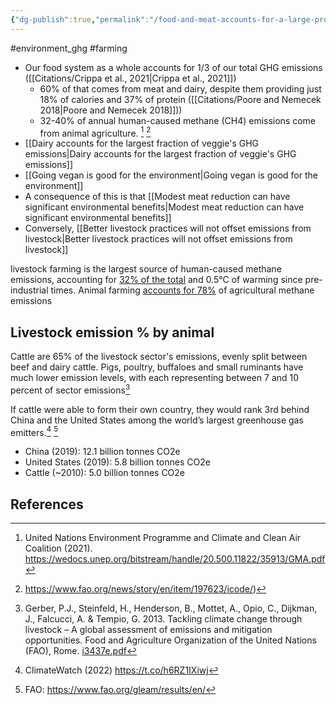 ```yaml
---
{"dg-publish":true,"permalink":"/food-and-meat-accounts-for-a-large-proportion-of-greenhouse-gas-emissions/","tags":["#environment_ghg","#farming"],"created":"2025-10-23T17:42:41.579+01:00","updated":"2025-10-23T18:06:08.604+01:00"}
---
```


#environment_ghg  #farming 

- Our food system as a whole accounts for 1/3 of our total GHG emissions ([[Citations/Crippa et al., 2021\|Crippa et al., 2021]])
	- 60% of that comes from meat and dairy, despite them providing just 18% of calories and 37% of protein ([[Citations/Poore and Nemecek 2018\|Poore and Nemecek 2018]]))
	- 32-40% of annual human-caused methane (CH4) emissions come from animal agriculture. [^4] [^5]
- [[Dairy accounts for the largest fraction of veggie's GHG emissions\|Dairy accounts for the largest fraction of veggie's GHG emissions]]
- [[Going vegan is good for the environment\|Going vegan is good for the environment]]
- A consequence of this is that [[Modest meat reduction can have significant environmental benefits\|Modest meat reduction can have significant environmental benefits]]
- Conversely, [[Better livestock practices will not offset emissions from livestock\|Better livestock practices will not offset emissions from livestock]]
	
livestock farming is the largest source of human-caused methane emissions, accounting for [32% of the total](https://www.unep.org/news-and-stories/story/methane-emissions-are-driving-climate-change-heres-how-reduce-them) and 0.5°C of warming since pre-industrial times. Animal farming [accounts for 78%](https://www.globalcarbonproject.org/methanebudget/20/files/MethaneInfographic2020.png) of agricultural methane emissions

## Livestock emission % by animal
Cattle are 65% of the livestock sector's emissions, evenly split between beef and dairy cattle. Pigs, poultry, buffaloes and small ruminants have much lower emission levels, with each representing between 7 and 10 percent of sector emissions[^1]

If cattle were able to form their own country, they would rank 3rd behind China and the United States among the world’s largest greenhouse gas emitters.[^2] [^3]
- China (2019): 12.1 billion tonnes CO2e
- United States (2019): 5.8 billion tonnes CO2e
- Cattle (~2010): 5.0 billion tonnes CO2e

## References
[^1]: Gerber, P.J., Steinfeld, H., Henderson, B., Mottet, A., Opio, C., Dijkman, J., Falcucci, A. & Tempio, G. 2013. Tackling climate change through livestock – A global assessment of emissions and mitigation opportunities. Food and Agriculture Organization of the United Nations (FAO), Rome. [i3437e.pdf](https://www.fao.org/3/i3437e/i3437e.pdf)
[^2]: ClimateWatch (2022) https://t.co/h6RZ1IXiwj
[^3]: FAO: https://www.fao.org/gleam/results/en/
[^4]: United Nations Environment Programme and Climate and Clean Air Coalition (2021). https://wedocs.unep.org/bitstream/handle/20.500.11822/35913/GMA.pdf
[^5]: https://www.fao.org/news/story/en/item/197623/icode/)
